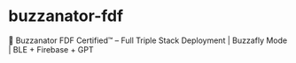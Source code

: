 # buzzanator-fdf
🚀 Buzzanator FDF Certified™ – Full Triple Stack Deployment | Buzzafly Mode | BLE + Firebase + GPT
